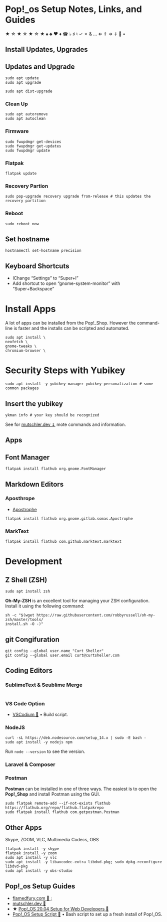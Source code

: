 # Pop!_os Setup Notes, Links, and Guides
&starf; &star; &starf; &star; &starf; &star; &starf; 
&spades; &clubs; &hearts; &diams;
&phone;
&flat; &sharp; &natural; &check; &cross; &amp; &hellip;
&lArr; &uArr; &rArr; &dArr;
&#128279; &bull;

## Install Updates, Upgrades

## Updates and Upgrade
```
sudo apt update
sudo apt upgrade
```

```
sudo apt dist-upgrade
```
### Clean Up
```
sudo apt autoremove
sudo apt autoclean
```
### Firmware
```
sudo fwupdmgr get-devices
sudo fwupdmgr get-updates
sudo fwupdmgr update
```
### Flatpak
```
flatpak update
```
### Recovery Partion
```
sudo pop-upgrade recovery upgrade from-release # this updates the recovery partition
```

### Reboot
```
sudo reboot now
```

## Set hostname
```
hostnamectl set-hostname precision
```

## Keyboard Shortcuts
- IChange “Settings” to “Super+I”
- Add shortcut to open “gnome-system-monitor” with “Super+Backspace”

# Install Apps
A lot of apps can be installed from the Pop!_Shop. However the command-line is faster and the installs can be scripted and automated.
```
sudo apt install \
neofetch \
gnome-tweaks \
chromium-browser \
```

# Security Steps with Yubikey
```
sudo apt install -y yubikey-manager yubikey-personalization # some common packages
```

## Insert the yubikey

```
ykman info # your key should be recognized
```

See for [mutschler.dev &dArr;](https://mutschler.dev/linux/pop-os-post-install/#set-hostname) mote commands and information.


## Apps
## Font Manager

```
flatpak install flathub org.gnome.FontManager
```

## Markdown Editors

### Aposthrope

- [Apostrophe](https://gitlab.gnome.org/World/apostrophe)
```
flatpak install flathub org.gnome.gitlab.somas.Apostrophe
```

### MarkText

```
flatpak install flathub com.github.marktext.marktext
```

# Development

## Z Shell (ZSH)

```
sudo apt install zsh
```

**Oh-My-ZSH** is an excellent tool for managing your ZSH configuration. Install it using the following command:

```
sh -c "$(wget https://raw.githubusercontent.com/robbyrussell/oh-my-zsh/master/tools/
install.sh -O -)"
```

## git Congifuration
```
git config --global user.name "Curt Sheller"
git config --global user.email curt@curtsheller.com
```

## Coding Editors
### SublimeText & Seublime Merge

```

```

### VS Code Option
- [VSCodium &#128279;](https://github.com/VSCodium/vscodium) &bull; Build script.

### NodeJS
```
curl -sL https://deb.nodesource.com/setup_14.x | sudo -E bash -
sudo apt install -y nodejs npm
```

Run `node --version` to see the version.

### Laravel & Composer

### Postman
**Postman** can be installed in one of three ways. The easiest is to open the **Pop!_Shop** and install Postman using the GUI.

```
sudo flatpak remote-add --if-not-exists flathub https://flathub.org/repo/flathub.flatpakrepo
sudo flatpak install flathub com.getpostman.Postman
```

## Other Apps
Skype, ZOOM, VLC, Multimedia Codecs, OBS

```
flatpak install -y skype
flatpak install -y zoom
sudo apt install -y vlc
sudo apt install -y libavcodec-extra libdvd-pkg; sudo dpkg-reconfigure libdvd-pkg
sudo apt install -y obs-studio

```

## Pop!_os Setup Guides
- [flamedfury.com &#128279;
;](https://flamedfury.com/guides/pop-os-setup/)
- [mutschler.dev &#128279;](https://mutschler.dev/linux/pop-os-post-install/#set-hostname)
- &starf; [Pop!_OS 20.04 Setup for Web Developers &#128279;](https://github.com/erik1066/pop-os-setup)
- [Pop!_OS Setup Script &#128279;](https://github.com/TechnologyMan101/pop-os-setup-script) &bull; Bash script to set up a fresh install of Pop!_OS.

